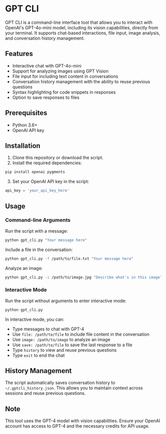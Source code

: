 # GPT CLI

GPT CLI is a command-line interface tool that allows you to interact with OpenAI's GPT-4o-mini model, including its vision capabilities, directly from your terminal. It supports chat-based interactions, file input, image analysis, and conversation history management.

## Features

- Interactive chat with GPT-4o-mini
- Support for analyzing images using GPT Vision
- File input for including text content in conversations
- Conversation history management with the ability to reuse previous questions
- Syntax highlighting for code snippets in responses
- Option to save responses to files

## Prerequisites

- Python 3.6+
- OpenAI API key

## Installation

1. Clone this repository or download the script.
2. Install the required dependencies:

```bash
pip install openai pygments
```

3. Set your OpenAI API key in the script:

```python
api_key = 'your_api_key_here'
```

## Usage

### Command-line Arguments

Run the script with a message:

```bash
python gpt_cli.py "Your message here"
```

Include a file in the conversation:

```bash
python gpt_cli.py -f /path/to/file.txt "Your message here"
```

Analyze an image:

```bash
python gpt_cli.py -i /path/to/image.jpg "Describe what's in this image"
```

### Interactive Mode

Run the script without arguments to enter interactive mode:

```bash
python gpt_cli.py
```

In interactive mode, you can:

- Type messages to chat with GPT-4
- Use `file: /path/to/file` to include file content in the conversation
- Use `image: /path/to/image` to analyze an image
- Use `save: /path/to/file` to save the last response to a file
- Type `history` to view and reuse previous questions
- Type `exit` to end the chat

## History Management

The script automatically saves conversation history to `~/.gptcli_history.json`. This allows you to maintain context across sessions and reuse previous questions.

## Note

This tool uses the GPT-4 model with vision capabilities. Ensure your OpenAI account has access to GPT-4 and the necessary credits for API usage.

